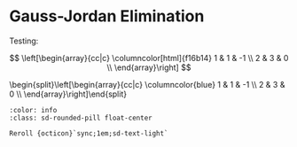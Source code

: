 # Gauss-Jordan Elimination

Testing:

$$
\left[\begin{array}{cc|c}
    \columncolor[html]{f16b14} 1 & 1 & -1 \\
    2 & 3 & 0  \\
\end{array}\right]
$$

<div class="live" id="matrix-test">
\begin{split}\left[\begin{array}{cc|c}
    \columncolor{blue} 1 & 1 & -1 \\
    2 & 3 & 0  \\
\end{array}\right]\end{split}
</div>

```{button-ref} #
:color: info
:class: sd-rounded-pill float-center

Reroll {octicon}`sync;1em;sd-text-light`
```

<script src="../../../_static/vectorious.js">
</script>
<script src="../../../_static/matrix-TeX.js">
</script>
<script src="../../../_static/Matrix Unit/2-gauss-jordan-elimination.js">
</script>